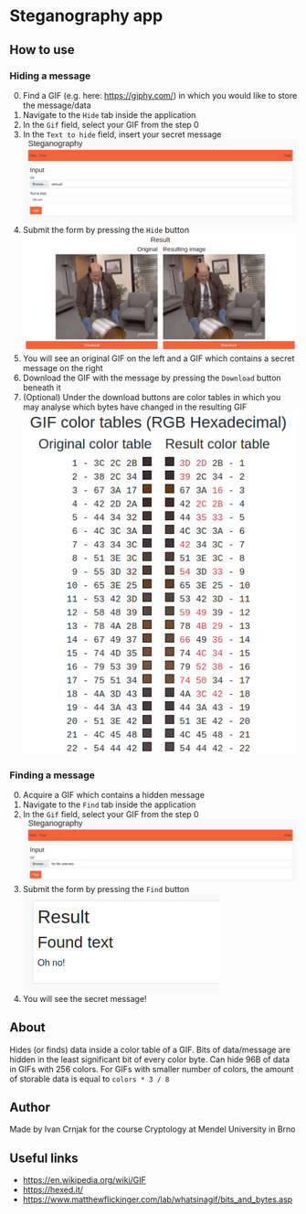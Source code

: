 # Steganography app

## How to use

### Hiding a message
0. Find a GIF (e.g. here: https://giphy.com/) in which you would like to store the message/data
1. Navigate to the `Hide` tab inside the application
2. In the `Gif` field, select your GIF from the step 0
3. In the `Text to hide` field, insert your secret message
![](help/hide-help-image1.png)
4. Submit the form by pressing the `Hide` button
![](help/hide-help-image2.png)
5. You will see an original GIF on the left and a GIF which contains a secret message on the right
6. Download the GIF with the message by pressing the `Download` button beneath it
7. (Optional) Under the download buttons are color tables in which you may analyse which bytes have changed in the resulting GIF
![](help/hide-help-image3.png)

### Finding a message
0. Acquire a GIF which contains a hidden message
1. Navigate to the `Find` tab inside the application
2. In the `Gif` field, select your GIF from the step 0
![](help/find-image1.png)
3. Submit the form by pressing the `Find` button
![](help/find-image2.png)
4. You will see the secret message!

## About
Hides (or finds) data inside a color table of a GIF. 
Bits of data/message are hidden in the least significant bit of every color byte.
Can hide 96B of data in GIFs with 256 colors.
For GIFs with smaller number of colors, the amount of storable data is equal to `colors * 3 / 8`

## Author
Made by Ivan Crnjak for the course Cryptology at Mendel University in Brno

## Useful links
* https://en.wikipedia.org/wiki/GIF
* https://hexed.it/
* https://www.matthewflickinger.com/lab/whatsinagif/bits_and_bytes.asp